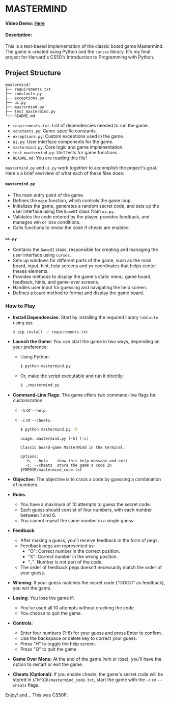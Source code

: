 # MASTERMIND
#### Video Demo: [Here](https://yewtu.be)
#### Description:
This is a text-based implementation of the classic board game Mastermind.
The game is created using Python and the `curses` library.
It's my final project for Harvard's CS50's Introduction to Programming with Python.

## Project Structure

```plaintext
mastermind/
├── requirements.txt
├── constants.py
├── exceptions.py
├── ui.py
├── mastermind.py
├── test_mastermind.py
└── README.md
```

- `requirements.txt`: List of dependencies needed to run the game.
- `constants.py`: Game-specific constants.
- `exceptions.py`: Custom exceptions used in the game.
- `ui.py`: User interface components for the game.
- `mastermind.py`: Core logic and game implementation.
- `test_mastermind.py`: Unit tests for game functions.
- `README.md`: You are reading this file!

`mastermind.py` and `ui.py` work together to accomplish the project's goal. Here's a brief overview of what each of these files does:

#### `mastermind.py`

- The main entry point of the game.
- Defines the `main` function, which controls the game loop.
- Initializes the game, generates a random secret code, and sets up the user interface using the `GameUI` class from `ui.py`.
- Validates the code entered by the player, provides feedback, and manages win or loss conditions.
- Calls functions to reveal the code if cheats are enabled.

#### `ui.py`

- Contains the `GameUI` class, responsible for creating and managing the user interface using `curses`.
- Sets up windows for different parts of the game, such as the main board, input, hint, help screens and yx coordinates that helps center theses elements.
- Provides methods to display the game's static menu, game board, feedback, hints, and game-over screens.
- Handles user input for guessing and navigating the help screen.
- Defines a `board` method to format and display the game board.

### How to Play
- **Install Dependencies**: Start by installing the required library `tablaute` using pip:

   ```bash
   $ pip install -r requirements.txt
   ```

- **Launch the Game**: You can start the game in two ways, depending on your preference:
   - Using Python:

     ```bash
     $ python mastermind.py
     ```

   - Or, make the script executable and run it directly:

     ```bash
     $ ./mastermind.py
     ```

- **Command-Line Flags**: The game offers two command-line flags for customization:
   - `-h` or `--help`.
   - `-c` or `--cheats`.

     ```bash
     $ python mastermind.py -h
     ```

     ```plaintext
     usage: mastermind.py [-h] [-c]

     Classic board-game MasterMind in the terminal.

     options:
       -h, --help    show this help message and exit
       -c, --cheats  store the game's code in $TMPDIR/mastermind_code.txt
     ```

- **Objective**: The objective is to crack a code by guessing a combination of numbers.

- **Rules**:
   - You have a maximum of 10 attempts to guess the secret code.
   - Each guess should consist of four numbers, with each number between 1 and 6.
   - You cannot repeat the same number in a single guess.

- **Feedback**:
   - After making a guess, you'll receive feedback in the form of pegs.
   - Feedback pegs are represented as:
     - "O": Correct number in the correct position.
     - "X": Correct number in the wrong position.
     - "_": Number is not part of the code.
   - The order of feedback pegs doesn't necessarily match the order of your guess.

- **Winning**: If your guess matches the secret code ("OOOO" as feedback), you win the game.

- **Losing**: You lose the game if:
   - You've used all 10 attempts without cracking the code.
   - You choose to quit the game.

- **Controls**:
   - Enter four numbers (1-6) for your guess and press Enter to confirm.
   - Use the backspace or delete key to correct your guess.
   - Press "H" to toggle the help screen.
   - Press "Q" to quit the game.

- **Game Over Menu**: At the end of the game (win or lose), you'll have the option to restart or exit the game.

- **Cheats (Optional)**: If you enable cheats, the game's secret code will be stored in `$TMPDIR/mastermind_code.txt`, start the game with the `-c` or `--cheats` flags.

Enjoy! and... This was CS50P.
